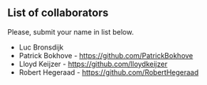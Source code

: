 ## List of collaborators

Please, submit your name in list below.

* Luc Bronsdijk
* Patrick Bokhove - https://github.com/PatrickBokhove
* Lloyd Keijzer - https://github.com/lloydkeijzer
* Robert Hegeraad - https://github.com/RobertHegeraad
